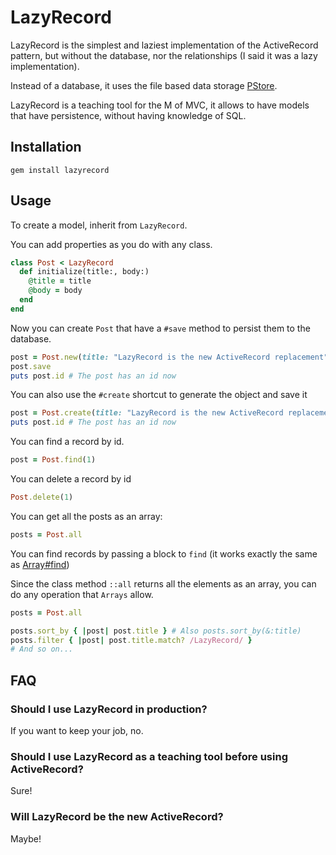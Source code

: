 # LazyRecord

LazyRecord is the simplest and laziest implementation of the ActiveRecord pattern, but without
the database, nor the relationships (I said it was a lazy implementation).

Instead of a database, it uses the file based data storage [PStore](https://ruby-doc.org/stdlib-2.5.3/libdoc/pstore/rdoc/PStore.html).

LazyRecord is a teaching tool for the M of MVC, it allows to have models that
have persistence, without having knowledge of SQL.

## Installation

`gem install lazyrecord`

## Usage

To create a model, inherit from `LazyRecord`.

You can add properties as you do with any class.

```ruby
class Post < LazyRecord
  def initialize(title:, body:)
    @title = title
    @body = body
  end
end
```

Now you can create `Post` that have a `#save` method to persist them to 
the database.

```ruby
post = Post.new(title: "LazyRecord is the new ActiveRecord replacement", body: "Says no one")
post.save
puts post.id # The post has an id now
```

You can also use the `#create` shortcut to generate the object and save it

```ruby
post = Post.create(title: "LazyRecord is the new ActiveRecord replacement", body: "Says no one")
puts post.id # The post has an id now
```

You can find a record by id.

```ruby
post = Post.find(1)
```

You can delete a record by id

```ruby
Post.delete(1)
```

You can get all the posts as an array:

```ruby
posts = Post.all
```

You can find records by passing a block to `find` (it works exactly the
same as [Array#find](https://ruby-doc.org/core-2.7.1/Enumerable.html#method-i-find))

Since the class method `::all` returns all the elements as an array, you
can do any operation that `Arrays` allow.

```ruby
posts = Post.all

posts.sort_by { |post| post.title } # Also posts.sort_by(&:title)
posts.filter { |post| post.title.match? /LazyRecord/ }
# And so on...
```

## FAQ

### Should I use LazyRecord in production?

If you want to keep your job, no.

### Should I use LazyRecord as a teaching tool before using ActiveRecord?

Sure!

### Will LazyRecord be the new ActiveRecord? 

Maybe!